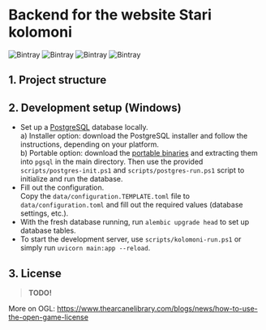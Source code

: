 # Backend for the website Stari kolomoni

![Bintray](https://img.shields.io/badge/Python-3.9-blue)
![Bintray](https://img.shields.io/badge/fastapi-0.72.0-yellowgreen)
![Bintray](https://img.shields.io/badge/PostgreSQL-13-yellow)
![Bintray](https://img.shields.io/badge/Poetry-1.1.12-red)

## 1. Project structure

## 2. Development setup (Windows)
- Set up a [PostgreSQL](https://www.postgresql.org/) database locally.  
  a) Installer option: download the PostgreSQL installer and follow the instructions, depending on your platform.  
  b) Portable option: download the [portable binaries](https://www.enterprisedb.com/download-postgresql-binaries) and extracting them into `pgsql` in the main directory.
     Then use the provided `scripts/postgres-init.ps1` and `scripts/postgres-run.ps1` script to initialize and run the database.
- Fill out the configuration.  
  Copy the `data/configuration.TEMPLATE.toml` file to `data/configuration.toml` and fill out the required values (database settings, etc.).
- With the fresh database running, run `alembic upgrade head` to set up database tables.
- To start the development server, use `scripts/kolomoni-run.ps1` or simply run `uvicorn main:app --reload`.


## 3. License
> **TODO!**

More on OGL: https://www.thearcanelibrary.com/blogs/news/how-to-use-the-open-game-license
